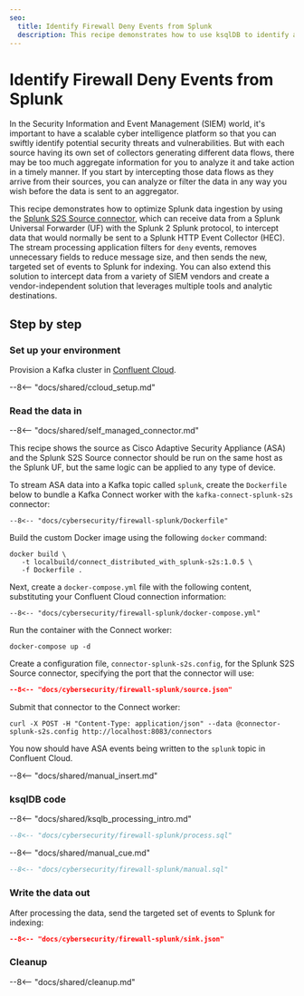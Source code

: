 ```yaml
---
seo:
  title: Identify Firewall Deny Events from Splunk
  description: This recipe demonstrates how to use ksqlDB to identify and filter firewall deny events from Splunk.
---
```


# Identify Firewall Deny Events from Splunk

In the Security Information and Event Management (SIEM) world, it's important to have a scalable cyber intelligence platform so that you can swiftly identify potential security threats and vulnerabilities.
But with each source having its own set of collectors generating different data flows, there may be too much aggregate information for you to analyze it and take action in a timely manner.
If you start by intercepting those data flows as they arrive from their sources, you can analyze or filter the data in any way you wish before the data is sent to an aggregator.

This recipe demonstrates how to optimize Splunk data ingestion by using the [Splunk S2S Source connector](https://docs.confluent.io/kafka-connect-splunk-s2s/current/overview.html), which can receive data from a Splunk Universal Forwarder (UF) with the Splunk 2 Splunk protocol, to intercept data that would normally be sent to a Splunk HTTP Event Collector (HEC).
The stream processing application filters for `deny` events, removes unnecessary fields to reduce message size, and then sends the new, targeted set of events to Splunk for indexing.
You can also extend this solution to intercept data from a variety of SIEM vendors and create a vendor-independent solution that leverages multiple tools and analytic destinations.

## Step by step

### Set up your environment

Provision a Kafka cluster in [Confluent Cloud](https://www.confluent.io/confluent-cloud/tryfree/?utm_source=github&utm_medium=ksqldb_recipes&utm_campaign=firewall).

--8<-- "docs/shared/ccloud_setup.md"

### Read the data in

--8<-- "docs/shared/self_managed_connector.md"

This recipe shows the source as Cisco Adaptive Security Appliance (ASA) and the Splunk S2S Source connector should be run on the same host as the Splunk UF, but the same logic can be applied to any type of device.

To stream ASA data into a Kafka topic called `splunk`, create the `Dockerfile` below to bundle a Kafka Connect worker with the `kafka-connect-splunk-s2s` connector:

```text
--8<-- "docs/cybersecurity/firewall-splunk/Dockerfile"
```

Build the custom Docker image using the following `docker` command:

```
docker build \
   -t localbuild/connect_distributed_with_splunk-s2s:1.0.5 \
   -f Dockerfile .
```

Next, create a `docker-compose.yml` file with the following content, substituting your Confluent Cloud connection information:

```text
--8<-- "docs/cybersecurity/firewall-splunk/docker-compose.yml"
```

Run the container with the Connect worker:

```
docker-compose up -d
```

Create a configuration file, `connector-splunk-s2s.config`, for the Splunk S2S Source connector, specifying the port that the connector will use:

```json
--8<-- "docs/cybersecurity/firewall-splunk/source.json"
```

Submit that connector to the Connect worker:

```
curl -X POST -H "Content-Type: application/json" --data @connector-splunk-s2s.config http://localhost:8083/connectors
```

You now should have ASA events being written to the `splunk` topic in Confluent Cloud.

--8<-- "docs/shared/manual_insert.md"

### ksqlDB code

--8<-- "docs/shared/ksqlb_processing_intro.md"

```sql
--8<-- "docs/cybersecurity/firewall-splunk/process.sql"
```

--8<-- "docs/shared/manual_cue.md"

```sql
--8<-- "docs/cybersecurity/firewall-splunk/manual.sql"
```

### Write the data out

After processing the data, send the targeted set of events to Splunk for indexing:

```json
--8<-- "docs/cybersecurity/firewall-splunk/sink.json"
```

### Cleanup

--8<-- "docs/shared/cleanup.md"
